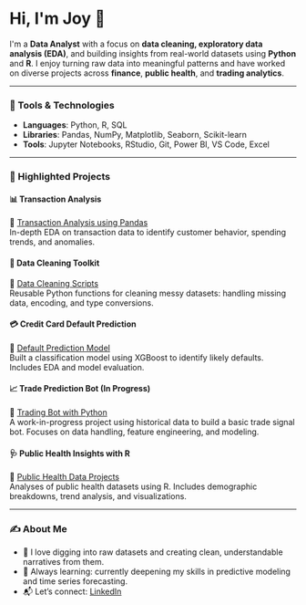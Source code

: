 # Hi, I'm Joy 👋

I'm a **Data Analyst** with a focus on **data cleaning, exploratory data analysis (EDA)**, and building insights from real-world datasets using **Python** and **R**. I enjoy turning raw data into meaningful patterns and have worked on diverse projects across **finance**, **public health**, and **trading analytics**.

---

### 🧰 Tools & Technologies
- **Languages**: Python, R, SQL
- **Libraries**: Pandas, NumPy, Matplotlib, Seaborn, Scikit-learn
- **Tools**: Jupyter Notebooks, RStudio, Git, Power BI, VS Code, Excel

---

### 📌 Highlighted Projects

#### 📊 Transaction Analysis
🔗 [Transaction Analysis using Pandas](https://github.com/joyouscami/transaction-analysis)  
In-depth EDA on transaction data to identify customer behavior, spending trends, and anomalies.

#### 🧹 Data Cleaning Toolkit
🔗 [Data Cleaning Scripts](https://github.com/joyouscami/data-cleaning-scripts)  
Reusable Python functions for cleaning messy datasets: handling missing data, encoding, and type conversions.

#### 💳 Credit Card Default Prediction
🔗 [Default Prediction Model](https://github.com/joyouscami/default-prediction-model)  
Built a classification model using XGBoost to identify likely defaults. Includes EDA and model evaluation.

#### 📈 Trade Prediction Bot (In Progress)
🔗 [Trading Bot with Python](https://github.com/joyouscami/trade-prediction-bot)  
A work-in-progress project using historical data to build a basic trade signal bot. Focuses on data handling, feature engineering, and modeling.

#### 🩺 Public Health Insights with R
🔗 [Public Health Data Projects](https://github.com/yourusername/Public-Health-Data-Projects)  
Analyses of public health datasets using R. Includes demographic breakdowns, trend analysis, and visualizations.

---

### ✍️ About Me

- 💬 I love digging into raw datasets and creating clean, understandable narratives from them.
- 🚀 Always learning: currently deepening my skills in predictive modeling and time series forecasting.
- 📬 Let’s connect: [LinkedIn](https://www.linkedin.com/in/joy-mukami)
